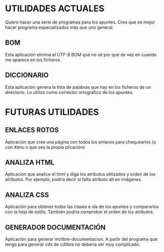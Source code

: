 # UTILIDADES ACTUALES
Quiero hacer una serie de programas para los apuntes. Creo que es mejor hacer programa especializados más que uno general.

## BOM
Esta aplicación elimina el UTF-8 BOM que no sé por qué de vez en cuando me aparece en los ficheros.

## DICCIONARIO
Esta aplicación genera la lista de palabras que hay en los ficheros de un directorio. Lo utilizo como corrector ortográfico de los apuntes.


# FUTURAS UTILIDADES

## ENLACES ROTOS
Aplicación que cree una página con todos los enlaces para chequearlos (o con Xenu o que sea la propia plicación)

## ANALIZA HTML
Aplicación que analice el html y diga los atributos utilizados y orden de los atributos. Por ejemplo, podría decir si falta atributo alt en imágenes.

## ANALIZA CSS
Aplicación para obtener todas las clases e ids de los apuntes y compararlos con la hoja de estilo. También podría comprobar el orden de los atributos.

## GENERADOR DOCUMENTACIÓN
Aplicación para generar mclibre-documentacion. A partir del programa que tengo para generar cds de cdlibre no debería ser muy complicado.
